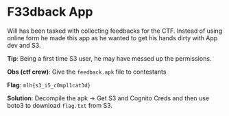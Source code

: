 # F33dback App

Will has been tasked with collecting feedbacks for the CTF. Instead of using online form he made this app as he wanted to get his hands dirty with App dev and S3.

**Tip**: Being a first time S3 user, he may have messed up the permissions.


**Obs (ctf crew)**: Give the `feedback.apk` file to contestants

**Flag**: `mlh{s3_i5_c0mpl1cat3d}`

**Solution**: Decompile the apk -> Get S3 and Cognito Creds and then use boto3 to download `flag.txt` from S3.
